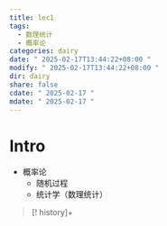 ```yaml
---
title: lec1
tags:
  - 数理统计
  - 概率论
categories: dairy
date: " 2025-02-17T13:44:22+08:00 "
modify: " 2025-02-17T13:44:22+08:00 "
dir: dairy
share: false
cdate: " 2025-02-17 "
mdate: " 2025-02-17 "
---
```

# Intro

- 概率论
	- 随机过程
	- 统计学（数理统计）

>[! history]+ 
>
